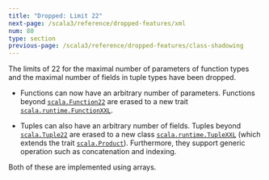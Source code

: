 ```yaml
---
title: "Dropped: Limit 22"
next-page: /scala3/reference/dropped-features/xml
num: 80
type: section
previous-page: /scala3/reference/dropped-features/class-shadowing
---
```


<!-- THIS FILE HAS BEEN GENERATED BY SCALADOC PREPROCESSOR. NOTE THAT ANY CHANGES TO THIS FILE CAN BE OVERRIDEN IN THE FUTURE -->

The limits of 22 for the maximal number of parameters of function types and the
maximal number of fields in tuple types have been dropped.

* Functions can now have an arbitrary number of parameters. Functions beyond
  [`scala.Function22`](https://www.scala-lang.org/api/current/scala/Function22.html) are erased to a new trait [`scala.runtime.FunctionXXL`](https://scala-lang.org/api/3.x/scala/runtime/FunctionXXL.html).

* Tuples can also have an arbitrary number of fields. Tuples beyond [`scala.Tuple22`](https://www.scala-lang.org/api/current/scala/Tuple22.html)
  are erased to a new class [`scala.runtime.TupleXXL`](https://scala-lang.org/api/3.x/scala/runtime/TupleXXL.html) (which extends the trait [`scala.Product`](https://scala-lang.org/api/3.x/scala/Product.html)). Furthermore, they support generic
  operation such as concatenation and indexing.

Both of these are implemented using arrays.
